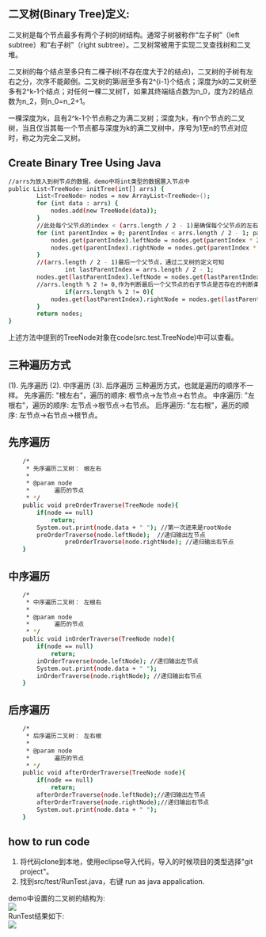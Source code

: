 ## 二叉树(Binary Tree)定义:
二叉树是每个节点最多有两个子树的树结构。通常子树被称作“左子树”（left subtree）和“右子树”（right subtree）。二叉树常被用于实现二叉查找树和二叉堆。

二叉树的每个结点至多只有二棵子树(不存在度大于2的结点)，二叉树的子树有左右之分，次序不能颠倒。二叉树的第i层至多有2^{i-1}个结点；深度为k的二叉树至多有2^k-1个结点；对任何一棵二叉树T，如果其终端结点数为n_0，度为2的结点数为n_2，则n_0=n_2+1。

一棵深度为k，且有2^k-1个节点称之为满二叉树；深度为k，有n个节点的二叉树，当且仅当其每一个节点都与深度为k的满二叉树中，序号为1至n的节点对应时，称之为完全二叉树。

## Create Binary Tree Using Java

```sh
//arrs为放入到树节点的数据，demo中将int类型的数据置入节点中
public List<TreeNode> initTree(int[] arrs) {
		List<TreeNode> nodes = new ArrayList<TreeNode>();
		for (int data : arrs) {
			nodes.add(new TreeNode(data));
		}
		//此处每个父节点的index < (arrs.length / 2 - 1)是确保每个父节点的左右子节点都存在 
		for (int parentIndex = 0; parentIndex < arrs.length / 2 - 1; parentIndex++) {
			nodes.get(parentIndex).leftNode = nodes.get(parentIndex * 2 + 1);
			nodes.get(parentIndex).rightNode = nodes.get(parentIndex * 2 + 2); 
		}
		//(arrs.length / 2 - 1)最后一个父节点，通过二叉树的定义可知		
                int lastParentIndex = arrs.length / 2 - 1;
		nodes.get(lastParentIndex).leftNode = nodes.get(lastParentIndex * 2 + 1);
		//arrs.length % 2 != 0,作为判断最后一个父节点的右子节点是否存在的判断条件		
                if(arrs.length % 2 != 0){
			nodes.get(lastParentIndex).rightNode = nodes.get(lastParentIndex * 2 + 2);
		}
		return nodes;
}
```
上述方法中提到的TreeNode对象在code(src.test.TreeNode)中可以查看。

## 三种遍历方式

(1). 先序遍历
(2). 中序遍历
(3). 后序遍历
三种遍历方式，也就是遍历的顺序不一样。
先序遍历: "根左右"，遍历的顺序: 根节点->左节点->右节点。
中序遍历: "左根右"，遍历的顺序: 左节点->根节点->右节点。
后序遍历: "左右根"，遍历的顺序: 左节点->右节点->根节点。

## 先序遍历

```sh
	/*
	 * 先序遍历二叉树： 根左右
	 * 
	 * @param node
	 *       遍历的节点
	 * */
	public void preOrderTraverse(TreeNode node){
		if(node == null)
			return;
		System.out.print(node.data + " "); //第一次进来是rootNode
		preOrderTraverse(node.leftNode);  //递归输出左节点		
                preOrderTraverse(node.rightNode); //递归输出右节点
	}
```

## 中序遍历

```sh
	/*
	 * 中序遍历二叉树： 左根右
	 * 
	 * @param node
	 *       遍历的节点
	 * */
	public void inOrderTraverse(TreeNode node){
		if(node == null)
			return;
		inOrderTraverse(node.leftNode); //递归输出左节点
		System.out.print(node.data + " "); 
		inOrderTraverse(node.rightNode); //递归输出右节点
	}
```
## 后序遍历

```sh
	/*
	 * 后序遍历二叉树： 左右根
	 * 
	 * @param node
	 *       遍历的节点
	 * */
	public void afterOrderTraverse(TreeNode node){
		if(node == null)
			return;
		afterOrderTraverse(node.leftNode);//递归输出左节点
		afterOrderTraverse(node.rightNode);//递归输出右节点
		System.out.print(node.data + " ");
	}
```

## how to run code
1. 将代码clone到本地，使用eclipse导入代码，导入的时候项目的类型选择"git project"。
2. 找到src/test/RunTest.java，右键 run as java appalication.

demo中设置的二叉树的结构为:<br />
![](http://blog.tommyyang.cn/img/binary-tree.png)<br />
RunTest结果如下:<br />
![](http://blog.tommyyang.cn/img/binarytree-result.png)
